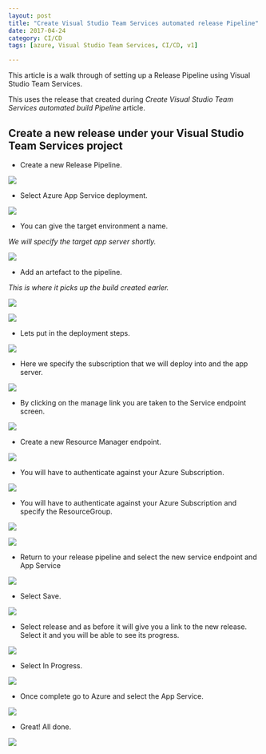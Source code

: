 ```yaml
---
layout: post
title: "Create Visual Studio Team Services automated release Pipeline"
date: 2017-04-24
category: CI/CD
tags: [azure, Visual Studio Team Services, CI/CD, v1]

---
```

This article is a walk through of setting up a Release Pipeline using Visual Studio Team Services.


This uses the release that created during *Create Visual Studio Team Services automated build Pipeline* article.

## Create a new release under your Visual Studio Team Services project

- Create a new Release Pipeline.

![](/images/Setup-VSTS-Release-01-01.png)

- Select Azure App Service deployment.

![](/images/Setup-VSTS-Release-02.png)

- You can give the target environment a name.

 _We will specify the target app server shortly._

![](/images/Setup-VSTS-Release-03.png)

- Add an artefact to the pipeline.

 _This is where it picks up the build created earler._

![](/images/Setup-VSTS-Release-04.png)


![](/images/Setup-VSTS-Release-05.png)

- Lets put in the deployment steps.

![](/images/Setup-VSTS-Release-06.png)

- Here we specify the subscription that we will deploy into and the app server.

![](/images/Setup-VSTS-Release-07.png)

- By clicking on the manage link you are taken to the Service endpoint screen.

![](/images/Setup-VSTS-Release-08.png)

- Create a new Resource Manager endpoint.

![](/images/Setup-VSTS-Release-09.png)

- You will have to authenticate against your Azure Subscription.

![](/images/Setup-VSTS-Release-10.png)

- You will have to authenticate against your Azure Subscription and specify the ResourceGroup.

![](/images/Setup-VSTS-Release-11.png)

![](/images/Setup-VSTS-Release-12.png)

- Return to your release pipeline and select the new service endpoint and App Service

![](/images/Setup-VSTS-Release-13.png)

- Select Save.

![](/images/Setup-VSTS-Release-14.png)

- Select release and as before it will give you a link to the new release.  Select it and you will be able to see its progress.

![](/images/See-VSTS-Release-01.png)

- Select In Progress.

![](/images/See-VSTS-Release-02.png)

- Once complete go to Azure and select the App Service.

![](/images/See-VSTS-Release-03.png)

- Great!  All done.

![](/images/See-VSTS-Release-04.png)
